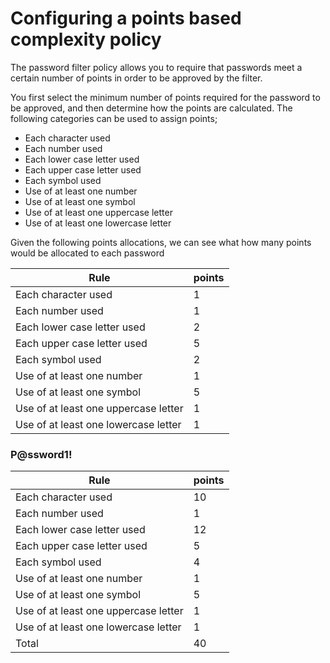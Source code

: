 # Configuring a points based complexity policy

The password filter policy allows you to require that passwords meet a certain number of points in order to be approved by the filter.

You first select the minimum number of points required for the password to be approved, and then determine how the points are calculated. The following categories can be used to assign points;

* Each character used
* Each number used
* Each lower case letter used
* Each upper case letter used
* Each symbol used
* Use of at least one number
* Use of at least one symbol
* Use of at least one uppercase letter
* Use of at least one lowercase letter

Given the following points allocations, we can see what how many points would be allocated to each password

| Rule | points |
| --- | --- |
| Each character used | 1 | 
| Each number used | 1 |
| Each lower case letter used | 2 |
| Each upper case letter used | 5 |
| Each symbol used | 2 |
| Use of at least one number | 1 |
| Use of at least one symbol | 5 |
| Use of at least one uppercase letter | 1 |
| Use of at least one lowercase letter | 1 |


### P@ssword1!

| Rule | points |
| --- | --- |
| Each character used | 10 | 
| Each number used | 1 |
| Each lower case letter used | 12 |
| Each upper case letter used | 5 |
| Each symbol used | 4 |
| Use of at least one number | 1 |
| Use of at least one symbol | 5 |
| Use of at least one uppercase letter | 1 |
| Use of at least one lowercase letter | 1 |
| Total | 40 |

